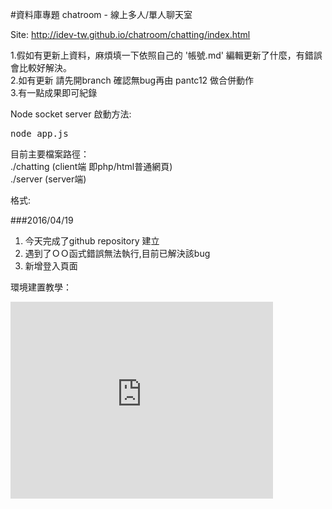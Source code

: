 #資料庫專題
chatroom - 線上多人/單人聊天室 

Site: http://idev-tw.github.io/chatroom/chatting/index.html

1.假如有更新上資料，麻煩填一下依照自己的 '帳號.md' 編輯更新了什麼，有錯誤會比較好解決。<br>
2.如有更新 請先開branch 確認無bug再由 pantc12 做合併動作<br>
3.有一點成果即可紀錄<br>

Node socket server 啟動方法:<br>
<pre>node app.js</pre>

目前主要檔案路徑：<br>
./chatting (client端 即php/html普通網頁)<br>
./server (server端)<br>



格式:

###2016/04/19
1. 今天完成了github repository 建立
2. 遇到了ＯＯ函式錯誤無法執行,目前已解決該bug
3. 新增登入頁面

環境建置教學：
<iframe width="420" height="315" src="https://www.youtube.com/embed/2STAVb38mwc" frameborder="0" allowfullscreen></iframe>
